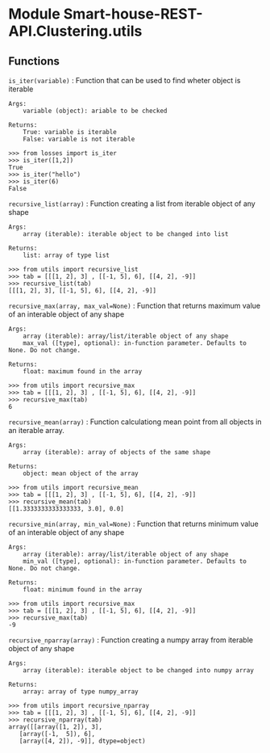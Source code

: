 Module Smart-house-REST-API.Clustering.utils
============================================

Functions
---------

    
`is_iter(variable)`
:   Function that can be used to find 
    wheter object is iterable
    
    Args:
        variable (object): ariable to be checked
    
    Returns:
        True: variable is iterable
        False: variable is not iterable
    
    >>> from losses import is_iter
    >>> is_iter([1,2])
    True
    >>> is_iter("hello")
    >>> is_iter(6)
    False

    
`recursive_list(array)`
:   Function creating a list from iterable object of any shape
    
    Args:
        array (iterable): iterable object to be changed into list
    
    Returns:
        list: array of type list
    
    >>> from utils import recursive_list
    >>> tab = [[[1, 2], 3] , [[-1, 5], 6], [[4, 2], -9]]
    >>> recursive_list(tab)
    [[[1, 2], 3], [[-1, 5], 6], [[4, 2], -9]]

    
`recursive_max(array, max_val=None)`
:   Function that returns maximum value of an interable
    object of any shape 
    
    Args:
        array (iterable): array/list/iterable object of any shape
        max_val ([type], optional): in-function parameter. Defaults to None. Do not change.
    
    Returns:
        float: maximum found in the array
    
    >>> from utils import recursive_max
    >>> tab = [[[1, 2], 3] , [[-1, 5], 6], [[4, 2], -9]]
    >>> recursive_max(tab)
    6

    
`recursive_mean(array)`
:   Function calculationg mean point from all objects in an iterable array.
    
    Args:
        array (iterable): array of objects of the same shape
    
    Returns:
        object: mean object of the array
    
    >>> from utils import recursive_mean
    >>> tab = [[[1, 2], 3] , [[-1, 5], 6], [[4, 2], -9]]
    >>> recursive_mean(tab)
    [[1.3333333333333333, 3.0], 0.0]

    
`recursive_min(array, min_val=None)`
:   Function that returns minimum value of an interable
    object of any shape 
    
    Args:
        array (iterable): array/list/iterable object of any shape
        min_val ([type], optional): in-function parameter. Defaults to None. Do not change.
    
    Returns:
        float: minimum found in the array
    
    >>> from utils import recursive_max
    >>> tab = [[[1, 2], 3] , [[-1, 5], 6], [[4, 2], -9]]
    >>> recursive_max(tab)
    -9

    
`recursive_nparray(array)`
:   Function creating a numpy array from iterable object of any shape
    
    Args:
        array (iterable): iterable object to be changed into numpy array
    
    Returns:
        array: array of type numpy_array
    
    >>> from utils import recursive_nparray
    >>> tab = [[[1, 2], 3] , [[-1, 5], 6], [[4, 2], -9]]
    >>> recursive_nparray(tab)
    array([[array([1, 2]), 3],
       [array([-1,  5]), 6],
       [array([4, 2]), -9]], dtype=object)